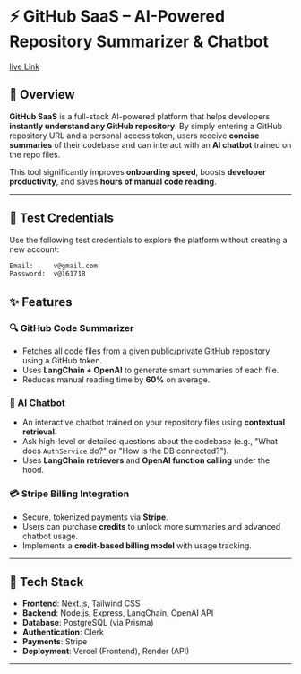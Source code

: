 

# ⚡ GitHub SaaS – AI-Powered Repository Summarizer & Chatbot 
[live Link](https://saas-55ui.vercel.app/)



## 🚀 Overview   

**GitHub SaaS** is a full-stack AI-powered platform that helps developers **instantly understand any GitHub repository**. By simply entering a GitHub repository URL and a personal access token, users receive **concise summaries** of their codebase and can interact with an **AI chatbot** trained on the repo files.

This tool significantly improves **onboarding speed**, boosts **developer productivity**, and saves **hours of manual code reading**.

---
## 🧪 Test Credentials

Use the following test credentials to explore the platform without creating a new account:

```bash
Email:     v@gmail.com
Password:  v@161718
```
## ✨ Features

### 🔍 GitHub Code Summarizer
- Fetches all code files from a given public/private GitHub repository using a GitHub token.
- Uses **LangChain + OpenAI** to generate smart summaries of each file.
- Reduces manual reading time by **60%** on average.

### 🤖 AI Chatbot
- An interactive chatbot trained on your repository files using **contextual retrieval**.
- Ask high-level or detailed questions about the codebase (e.g., "What does `AuthService` do?" or "How is the DB connected?").
- Uses **LangChain retrievers** and **OpenAI function calling** under the hood.

### 💳 Stripe Billing Integration
- Secure, tokenized payments via **Stripe**.
- Users can purchase **credits** to unlock more summaries and advanced chatbot usage.
- Implements a **credit-based billing model** with usage tracking.

---

## 🔧 Tech Stack

- **Frontend**: Next.js, Tailwind CSS
- **Backend**: Node.js, Express, LangChain, OpenAI API
- **Database**: PostgreSQL (via Prisma)
- **Authentication**: Clerk
- **Payments**: Stripe
- **Deployment**: Vercel (Frontend), Render (API)

---


